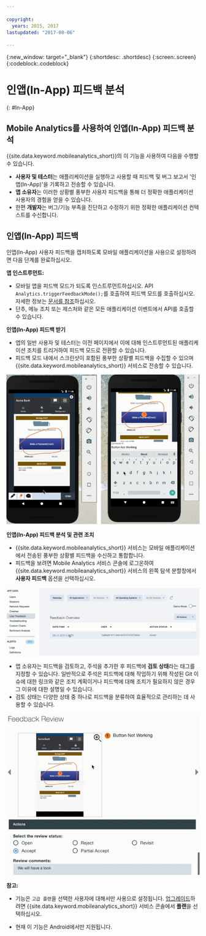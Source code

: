```yaml
---

copyright:
  years: 2015, 2017
lastupdated: "2017-08-06"

---
```

{:new_window: target="_blank"}
{:shortdesc: .shortdesc}
{:screen:.screen}
{:codeblock:.codeblock}

# 인앱(In-App) 피드백 분석
{: #In-App}

## Mobile Analytics를 사용하여 인앱(In-App) 피드백 분석

{{site.data.keyword.mobileanalytics_short}}의 이 기능을 사용하여 다음을 수행할 수 있습니다.

- **사용자 및 테스터**는 애플리케이션을 실행하고 사용할 때 피드백 및 버그 보고서 '인앱(In-App)'을 기록하고 전송할 수 있습니다.
- **앱 소유자**는 이러한 상황별 풍부한 사용자 피드백을 통해 더 정확한 애플리케이션 사용자의 경험을 얻을 수 있습니다.
- 한편 **개발자**는 버그/기능 부족을 진단하고 수정하기 위한 정확한 애플리케이션 컨텍스트를 수신합니다.


## 인앱(In-App) 피드백

인앱(In-App) 사용자 피드백을 캡처하도록 모바일 애플리케이션을 사용으로 설정하려면 다음 단계를 완료하십시오.

**앱 인스트루먼트:**

 - 모바일 앱을 피드백 모드가 되도록 인스트루먼트하십시오. API `Analytics.triggerFeedbackMode();`를 호출하여 피드백 모드를 호출하십시오. 자세한 정보는 [문서를 참조](/docs/services/mobileanalytics/sdk.html)하십시오.
 - 단추, 메뉴 조치 또는 제스처와 같은 모든 애플리케이션 이벤트에서 API를 호출할 수 있습니다. 
 
**인앱(In-App) 피드백 받기**

 - 앱의 일반 사용자 및 테스터는 이전 페이지에서 이에 대해 인스트루먼트된 애플리케이션 조치를 트리거하여 피드백 모드로 전환할 수 있습니다.
 - 피드백 모드 내에서 스크린샷이 포함된 풍부한 상황별 피드백을 수집할 수 있으며 {{site.data.keyword.mobileanalytics_short}} 서비스로 전송할 수 있습니다.

![캡처 및 전송](images/in_app_capture.png)

**인앱(In-App) 피드백 분석 및 관련 조치**

 - {{site.data.keyword.mobileanalytics_short}} 서비스는 모바일 애플리케이션에서 전송된 풍부한 상황별 피드백을 수신하고 통합합니다. 
 - 피드백을 보려면 Mobile Analytics 서비스 콘솔에 로그온하여 {{site.data.keyword.mobileanalytics_short}} 서비스의 왼쪽 탐색 분할창에서 **사용자 피드백** 옵션을 선택하십시오. 

![피드백](images/in_app_user_feedback.png)
 
 - 앱 소유자는 피드백을 검토하고, 주석을 추가한 후 피드백에 **검토 상태**라는 태그를 지정할 수 있습니다. 일반적으로 주석은 피드백에 대해 작업하기 위해 작성된 Git 이슈에 대한 링크와 같은 조치 계획이거나 피드백에 대해 조치가 필요하지 않은 경우 그 이유에 대한 설명일 수 있습니다.    
 - 검토 상태는 다양한 상태 중 하나로 피드백을 분류하여 효율적으로 관리하는 데 사용할 수 있습니다.

![피드백 검토](images/in_app_review_feedback.png) 

**참고:**

 - 기능은 `고급 플랜`을 선택한 사용자에 대해서만 사용으로 설정됩니다. [업그레이드](https://console-tok02-red.cdn.s-bluemix.net/docs/account/change-plan.html#changing)하려면 {{site.data.keyword.mobileanalytics_short}} 서비스 콘솔에서 **플랜**을 선택하십시오.

 - 현재 이 기능은 Android에서만 지원됩니다.








